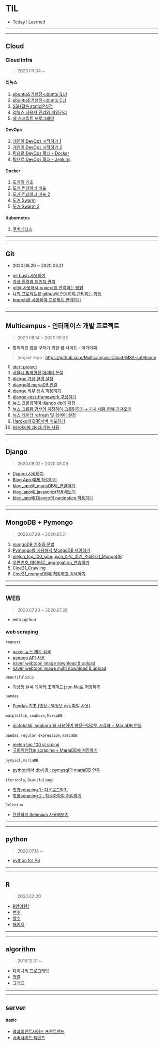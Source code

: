 # TIL
* Today I Learned

---
---
## Cloud
### Cloud Infra
> 2020.09.04 ~ 
#### 리눅스
1. [ubuntu초기설정-ubuntu GUI](Cloud/1.ubuntu초기설정-ubuntuGUI.md)
2. [ubuntu초기설정-ubuntu CLI](Cloud/2.ubuntu초기설정-ubuntuCLI.md)
3. [SSH접속 staticIP설정](Cloud/3.SSH접속_staticIP설정.md)
4. [리눅스 사용자 관리와 파일관리](Cloud/4.리눅스_사용자관리와_파일관리.md)
5. [셸 스크립트 프로그래밍](Cloud/5.셸스크립트_프로그래밍.md)

#### DevOps
1. [개인이 DevOps 시작하기 1](Cloud/6.개인이DevOps시작하기1.md)
2. [개인이 DevOps 시작하기 2](Cloud/7.개인이DevOps시작하기2.md)
3. [팀으로 DevOps 확대 - Docker](Cloud/8.팀으로DevOps확대-Docker.md)
4. [팀으로 DevOps 확대 - Jenkins](Cloud/9.팀으로DevOps확대-Jenkins.md)

#### Docker
1. [도커의 기초](Cloud/10.도커의기초.md)
2. [도커 컨테이너 배포](Cloud/11.도커컨테이너배포.md)
3. [도커 컨테이너 배포 2](Cloud/12.도커컨테이너배포2.md)
4. [도커 Swarm](Cloud/13.도커swarm.md)
5. [도커 Swarm 2](Cloud/14.도커swarm2.md)

#### Kubernetes
1. [쿠버네티스](Cloud/15.kubernetes.md)
---
---

## Git
- 2020.08.20 ~ 2020.08.21

* [git bash 사용하기](Git/1.git_bash_사용방법.ipynb)
* [가상 환경과 패키지 관리](Git/2.가상환경과패키지관리.ipynb)
* [git을 사용해서 project를 관리하는 방법](Git/3.git을_사용해보자.ipynb)
* [나의 프로젝트를 github와 연동하여 관리하는 과정](Git/4.직접셋팅하는과정.ipynb)
* [branch를 사용하여 프로젝트 관리하기](Git/5.branch_관리하기.md)

---
---

## Multicampus - 인터페이스 개발 프로젝트
> 2020.08.14 ~ 2020.09.03

- 합리적인 집을 구하기 위한 웹 사이트 - 여기어째..
> project repo : https://github.com/Multicampus-Cloud-MSA-safehome

0. [start project](mulcamp_project/0.start_project.ipynb)
1. [서울시 범죄현황 데이터 분석](mulcamp_project/1.서울시범죄현황데이터분석.ipynb)
2. [django 가상 환경 설정](mulcamp_project/2.django_가상환경.ipynb)
3. [django에 mariaDB 연결](mulcamp_project/3.mariaDB연결.ipynb)
4. [django 외부 접속 허용하기](mulcamp_project/4.django_외부접속허용하기.ipynb)
5. [django-rest-framework 구성하기](mulcamp_project/5.django-rest-framework구성하기.ipynb)
6. [뉴스 크롤링하여 django db에 저장](mulcamp_project/6.뉴스크롤링하여django에저장.md)
7. [뉴스 크롤링 검색어 지정하여 크롤링하기 + 기사 내용 함께 가져오기](mulcamp_project/7.뉴스크롤링_검색어지정_내용포함.md)
8. [뉴스 데이터 refresh 및 검색어 설정](mulcamp_project/8.뉴스데이터refresh및검색어설정.md)
9. [Heroku에 DRF서버 배포하기](mulcamp_project/9.Heroku배포하기.md)
10. [heroku에 clock기능 사용](mulcamp_project/10.heroku에clock기능사용.md)

---
---

## Django
> 2020.08.01 ~ 2020.08.09

* [Django 시작하기](django/1.django_basic.ipynb)
* [Blog App 예제 작성하기](django/2.blog_App_예제_작성.ipynb)
* [blog_app을_mariaDB와_연결하기](django/4.blog_app을_mariaDB와_연결하기.ipynb)
* [blog_app에_javascript적용해보기](django/5.blog_app에_javascript적용하기.ipynb)
* [blog_app에 Django의 pagination 적용하기](django/6.pagination_적용하기.ipynb)

---
---

## MongoDB + Pymongo
> 2020.07.29 ~ 2020.07.31

1. [mongoDB 기초와 문법](mongoDB_pymongo/1.mongodb_basic_open.md)
2. [Pymongo를 사용해서 MongoDB 제어하기](mongoDB_pymongo/2.pymongo_find_update_delete.md)
3. [melon_top_100_song.json_파일_읽기_조회하기_MongoDB](mongoDB_pymongo/3.melon_top_100_song.json_파일_읽기_조회하기_MongoDB.md)
4. [우편번호_데이터로_aggregation_연습하기](mongoDB_pymongo/4.우편번호_데이터_aggregation_연습.md)
5. [Cine21_Crawling](mongoDB_pymongo/5.Cine21_Crawling.md)
6. [Cine21_mongoDB에 저장하고 검색하기](mongoDB_pymongo/6.Cine21_mongoDB저장_검색.md)

---
---

## WEB
> 2020.07.20 ~ 2020.07.29
* with python

### web scraping

`request`

* [naver 뉴스 제목 검색](WEB/1.Nhn_서비스_사용.md)
* [papago API 사용](WEB/1.Nhn_파파고서비스사용_yesterday번역.md)
* [naver webtoon image download & upload](WEB/2_1.Nhn_webtoon_image_download_upload.md)
* [naver webtoon image multi download & upload](WEB/2_2.Nhn_webtoon_image_multi_download.md)


`BeautifulSoup`
* [기상청 날씨 데이터 조회하고 json file로 저장하기](WEB/3.기상청_날씨데이터_조회하기.md)


`pandas`
* [Pandas 기초 (행정구역정보 cvs 파일 사용)](WEB/4_1.Pandas_행정구역정보_cvs파일_분석.md)


`matplotlib`, `seaborn`, `MariaDB`
* [matplotlib, seaborn 을 사용하여 행정구역정보 시각화 + MariaDB 연동](WEB/4_2_matplotlib_seaborn_행정구역정보_시각화+mariaDB_연동.md)


`pandas`, `regular expression`, `mariaDB`
* [melon top 100 scraping](WEB/6_melon_top_100_scraping.md)
* [국회위원정보 scraping + MariaDB에 저장하기](WEB/7_국회위원정보_scraping_save.md)


`pymysql`, `mariaDB`
* [python에서 db사용 : pymysql과 mariaDB 연동](WEB/8.pymysql_mariaDB연동.md)


`itertools`, `Beatifulsoup`
* [팟빵scraping 1 : 다운로드받기](WEB/9_1.팟빵_scraping_1.md)
* [팟빵scraping 2 : 함수화하여 처리하기](WEB/9_2.팟빵_scraping_2_함수처리.md)


`Selenium`
* [간단하게 Selenium 사용해보기](WEB/10.Selenium사용_연습.md)

---
---

## python
> 2020.07.13 ~
* [python for PS](python/1.python_basic.ipynb)


---
---
## R
> 2020.02.20

* [R언어란?](R/basic_R.md)
* [변수](R/basic_R2.md)
* [함수](R/basic_R3.md)
* [패키지](R/basic_R4.md)
---
---
## algorithm
> 2019.12.31 ~

* [다이나믹 프로그래밍](algorithm/dp_fibonacci.md)
* [정렬](algorithm/sort.md)
* [그래프](algorithm/graph.md)

---
---
## server
#### basic
* [클라이언트사이드 프론트엔드](server/front_end.md)
* [서버사이드 백엔드](server/back_end.md)